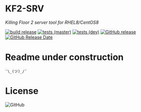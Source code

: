 # KF2-SRV
*Killing Floor 2 server tool for RHEL8/CentOS8*

[![build release](https://github.com/GenZmeY/kf2-srv/workflows/build%20release/badge.svg)](https://github.com/GenZmeY/kf2-srv/actions?query=workflow%3A%22build+release%22)
[![tests (master)](https://github.com/GenZmeY/kf2-srv/workflows/tests%20(master)/badge.svg?branch=master)](https://github.com/GenZmeY/kf2-srv/actions?query=workflow%3A%22tests+%28master%29%22)
[![tests (dev)](https://github.com/GenZmeY/kf2-srv/workflows/tests%20(dev)/badge.svg?branch=dev)](https://github.com/GenZmeY/kf2-srv/actions?query=workflow%3A%22tests+%28dev%29%22)
[![GitHub release](https://img.shields.io/github/v/release/genzmey/kf2-srv)](https://github.com/genzmey/kf2-srv/releases/latest)
[![GitHub Release Date](https://img.shields.io/github/release-date/genzmey/kf2-srv)](https://github.com/genzmey/kf2-srv/releases/latest)

# Readme under construction
`¯\_(ツ)_/¯`

# License
![GitHub](https://img.shields.io/github/license/genzmey/kf2-srv)
